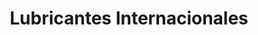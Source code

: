 ---
title: "Lubricantes Internacionales"
url: /san-miguel/lubricantes-internacionales/
shop: piezas de automóviles
---